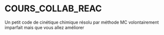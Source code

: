 # COURS_COLLAB_REAC
Un petit code de cinétique chimique résolu par méthode MC volontairement imparfait mais que vous allez améliorer
